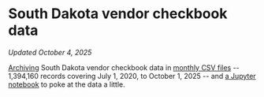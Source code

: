 # South Dakota vendor checkbook data
_Updated October 4, 2025_

[Archiving](get_latest_data.py) South Dakota vendor checkbook data in [monthly CSV files](data) -- 1,394,160 records covering July 1, 2020, to October 1, 2025 -- and [a Jupyter notebook](Analyze%20checkbook%20data.ipynb) to poke at the data a little.
